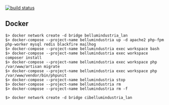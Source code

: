 [![build status](https://gitlab.com/bellum-industria/www/badges/master/build.svg)](https://gitlab.com/bellum-industria/www/commits/master)

## Docker

```shell
$> docker network create -d bridge bellumindustria_lan
$> docker-compose --project-name bellumindustria up -d apache2 php-fpm php-worker mysql redis blackfire mailhog
$> docker-compose --project-name bellumindustria exec workspace bash
$> docker-compose --project-name bellumindustria exec workspace composer install
$> docker-compose --project-name bellumindustria exec workspace php /var/www/artisan migrate
$> docker-compose --project-name bellumindustria exec workspace php /var/www/vendor/bin/phpunit
$> docker-compose --project-name bellumindustria stop
$> docker-compose --project-name bellumindustria rm
$> docker-compose --project-name bellumindustria rm -f
```

```shell
$> docker network create -d bridge cibellumindustria_lan
```